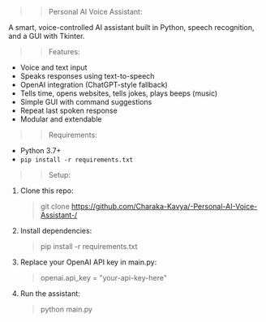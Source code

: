 >>Personal AI Voice Assistant:

A smart, voice-controlled AI assistant built in Python, speech recognition, and a GUI with Tkinter.

>> Features:

- Voice and text input
- Speaks responses using text-to-speech
- OpenAI integration (ChatGPT-style fallback)
- Tells time, opens websites, tells jokes, plays beeps (music)
- Simple GUI with command suggestions
- Repeat last spoken response
- Modular and extendable

>> Requirements:

- Python 3.7+
- `pip install -r requirements.txt`

>> Setup:

1. Clone this repo:
  
   > git clone https://github.com/Charaka-Kavya/-Personal-AI-Voice-Assistant-/

2. Install dependencies:

   > pip install -r requirements.txt

3. Replace your OpenAI API key in main.py:
   
   > openai.api_key = "your-api-key-here"

4. Run the assistant:

   > python main.py

